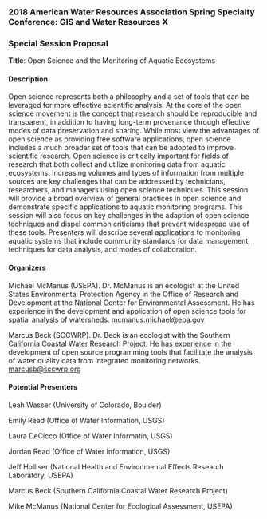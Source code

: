 ### 2018 American Water Resources Association Spring Specialty Conference:  GIS and Water Resources X

### Special Session Proposal

**Title**: Open Science and the Monitoring of Aquatic Ecosystems

#### Description

Open science represents both a philosophy and a set of tools that can be leveraged for more effective scientific analysis.  At the core of the open science movement is the concept that research should be reproducible and transparent, in addition to having long-term provenance through effective modes of data preservation and sharing.  While most view the advantages of open science as providing free software applications, open science includes a much broader set of tools that can be adopted to improve scientific research.  Open science is critically important for fields of research that both collect and utilize monitoring data from aquatic ecosystems.  Increasing volumes and types of information from multiple sources are key challenges that can be addressed by technicians, researchers, and managers using open science techniques.  This session will provide a broad overview of general practices in open science and demonstrate specific applications to aquatic monitoring programs.  This session will also focus on key challenges in the adaption of open science techniques and dispel common criticisms that prevent widespread use of these tools.  Presenters will describe several applications to monitoring aquatic systems that include community standards for data management, techniques for data analysis, and modes of collaboration.    

#### Organizers

Michael McManus (USEPA).  Dr. McManus is an ecologist at the United States Environmental Protection Agency in the Office of Research and Development at the National Center for Environmental Assessment. He has experience in the development and application of open science tools for spatial analysis of watersheds.  [mcmanus.michael@epa.gov](mailto:mcmanus.michael@epa.gov)

Marcus Beck (SCCWRP).  Dr. Beck is an ecologist with the Southern California Coastal Water Research Project. He has experience in the development of open source programming tools that facilitate the analysis of water quality data from integrated monitoring networks. [marcusb@sccwrp.org](mailto:marcusb@sccwrp.org)

#### Potential Presenters

Leah Wasser (University of Colorado, Boulder)

Emily Read (Office of Water Information, USGS)

Laura DeCicco (Office of Water Informatin, USGS)

Jordan Read (Office of Water Information, USGS)

Jeff Holliser (National Health and Environmental Effects Research Laboratory, USEPA)

Marcus Beck (Southern California Coastal Water Research Project)

Mike McManus (National Center for Ecological Assessment, USEPA)
